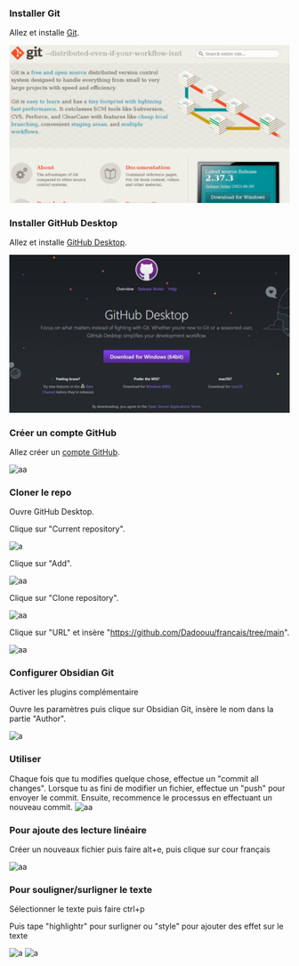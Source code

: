 ### Installer Git

Allez et installe [Git](https://git-scm.com/).

![aa](https://raw.githubusercontent.com/Dadoouu/francais/main/github/img/git-1024x576.jpg?token=GHSAT0AAAAAACOFD5TLMQAVAPRU2DU6VESEZP5ZMJQ)

### Installer GitHub Desktop

Allez et installe [GitHub Desktop](https://desktop.github.com/).

![a](https://raw.githubusercontent.com/Dadoouu/francais/main/github/img/github-desktop-1024x576.jpg?token=GHSAT0AAAAAACOFD5TKYTQDSBVKIPJEXLRUZP5ZNSQ)

### Créer un compte GitHub

Allez créer un [compte GitHub](https://github.com/).

![aa](https://dannyhatcher.com/wp-content/uploads/2022/09/github-account-1024x576.jpg)

### Cloner le repo

Ouvre GitHub Desktop.

Clique sur "Current repository".

![a](https://raw.githubusercontent.com/Dadoouu/francais/main/github/img/Capture%20d'%C3%A9cran%202024-03-22%20192245.png)

Clique sur "Add".

![aa](https://raw.githubusercontent.com/Dadoouu/francais/main/github/img/Capture%20d'%C3%A9cran%202024-03-22%20192345.png)

Clique sur "Clone repository".

![aa](https://raw.githubusercontent.com/Dadoouu/francais/main/github/img/Capture%20d'%C3%A9cran%202024-03-22%20192435.png)

Clique sur "URL" et insère "https://github.com/Dadoouu/francais/tree/main".

![aa](https://raw.githubusercontent.com/Dadoouu/francais/main/github/img/Capture%20d'%C3%A9cran%202024-03-22%20192540.png)

### Configurer Obsidian Git

Activer les plugins complémentaire

Ouvre les paramètres puis clique sur Obsidian Git, insère le nom dans la partie "Author".

![a](https://raw.githubusercontent.com/Dadoouu/francais/main/github/img/Capture%20d'%C3%A9cran%202024-03-22%20192720.png)

### Utiliser

Chaque fois que tu modifies quelque chose, effectue un "commit all changes". Lorsque tu as fini de modifier un fichier, effectue un "push" pour envoyer le commit. Ensuite, recommence le processus en effectuant un nouveau commit.
![aa](https://raw.githubusercontent.com/Dadoouu/francais/main/github/img/Capture%20d'%C3%A9cran%202024-03-22%20192824.png)
### Pour ajoute des lecture linéaire

Créer un nouveaux fichier puis faire alt+e, puis clique sur cour français

![aa](https://raw.githubusercontent.com/Dadoouu/francais/main/github/img/Capture%20d'%C3%A9cran%202024-03-22%20194449.png)

### Pour souligner/surligner le texte

Sélectionner le texte puis faire ctrl+p

Puis tape "highlightr" pour surligner ou "style" pour ajouter des effet sur le texte

![a](https://raw.githubusercontent.com/Dadoouu/francais/main/github/img/Capture%20d'%C3%A9cran%202024-03-22%20194838.png)
![a](https://raw.githubusercontent.com/Dadoouu/francais/main/github/img/Capture%20d'%C3%A9cran%202024-03-22%20194847.png)
